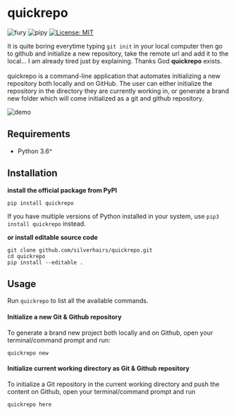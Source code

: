 # quickrepo
![fury](https://badge.fury.io/py/quickrepo.svg)
![pipy](https://pypip.in/d/quickrepo/badge.png)
[![License: MIT](https://img.shields.io/badge/License-MIT-yellow.svg)](https://opensource.org/licenses/MIT)

It is quite boring everytime typing `git init` in your local computer then go to github and initialize a new repository, take the remote url and add it to the local... I am already tired just by explaining. Thanks God **quickrepo** exists. <br/>
<br/>quickrepo is a command-line application that automates initializing a new repository both locally and on GitHub. The user can either initialize the repository in the directory they are currently working in, or generate a brand new folder which will come initialized as a git and github repository.

<img src="/demo.gif" alt="demo">

## Requirements
- Python 3.6^
## Installation
<b>install the official package from PyPI</b>
```
pip install quickrepo
```
If you have multiple versions of Python installed in your system, use `pip3 install quickrepo` instead.

<b>or install editable source code</b>
```
git clone github.com/silverhairs/quickrepo.git
cd quickrepo
pip install --editable .
```

## Usage
Run `quickrepo` to list all the available commands.

#### Initialize a new Git & Github repository
To generate a brand new project both locally and on Github, open your terminal/command prompt and run: </br>
```
quickrepo new
```
#### Initialize current working directory as Git & Github repository
To initialize a Git repository in the current working directory and push the content on Github, open your terminal/command prompt and run </br>
```
quickrepo here
```

